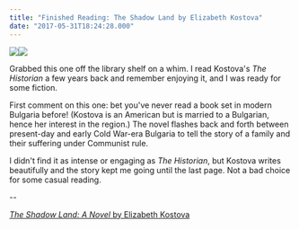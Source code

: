 ```yaml
---
title: "Finished Reading: The Shadow Land by Elizabeth Kostova"
date: "2017-05-31T18:24:28.000"
---
```


[![](//ws-na.amazon-adsystem.com/widgets/q?_encoding=UTF8&ASIN=0345527860&Format=_SL250_&ID=AsinImage&MarketPlace=US&ServiceVersion=20070822&WS=1&tag=chrishubbs-20)](https://www.amazon.com/Shadow-Land-Novel-Elizabeth-Kostova/dp/0345527860/ref=as_li_ss_il?ie=UTF8&qid=1496254565&sr=8-1&keywords=the+shadow+land&linkCode=li3&tag=chrishubbs-20&linkId=a561cbcab309ed7af8d5ea1f8254f95c)![](https://ir-na.amazon-adsystem.com/e/ir?t=chrishubbs-20&l=li3&o=1&a=0345527860)

Grabbed this one off the library shelf on a whim. I read Kostova's _The Historian_ a few years back and remember enjoying it, and I was ready for some fiction.

First comment on this one: bet you've never read a book set in modern Bulgaria before! (Kostova is an American but is married to a Bulgarian, hence her interest in the region.) The novel flashes back and forth between present-day and early Cold War-era Bulgaria to tell the story of a family and their suffering under Communist rule.

I didn't find it as intense or engaging as _The Historian_, but Kostova writes beautifully and the story kept me going until the last page. Not a bad choice for some casual reading.

\--

[_The Shadow Land: A Novel_ by Elizabeth Kostova](http://amzn.to/2rps5WO)
